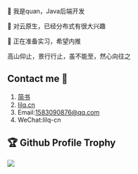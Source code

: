  👋 我是quan，Java后端开发
 
 👀 对云原生，已经分布式有很大兴趣
 
 💞️ 正在准备实习，希望内推
 
 高山仰止，景行行止，虽不能至，然心向往之

## Contact me 📱

1. [简书](https://www.jianshu.com/u/1c2a18455371)
2. [lilq.cn](http://lilq.cn)
3. Email:1583090876@qq.com
4. WeChat:lilq-cn

## 🏆 Github Profile Trophy
![](https://github-profile-trophy.vercel.app/?username=quan930&title=Repositories,Issues,Commit,Stars,Organizations,LongTimeUser,AncientUser,Joined2020,AllSuperRank,MultiLanguage&theme=monokai&margin-w=2)
